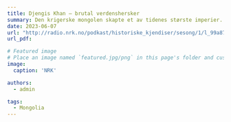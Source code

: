```yaml
---
title: Djengis Khan – brutal verdenshersker
summary: Den krigerske mongolen skapte et av tidenes største imperier.
date: 2023-06-07
url: "http://radio.nrk.no/podkast/historiske_kjendiser/sesong/1/l_99a87293-985e-40da-a872-93985eb0da0f"
url_pdf: 

# Featured image
# Place an image named `featured.jpg/png` in this page's folder and customize its options here.
image: 
  caption: 'NRK'

authors:
  - admin

tags:
  - Mongolia
---
```

